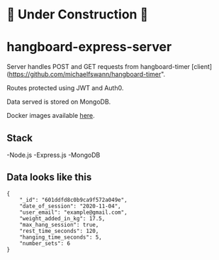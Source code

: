 # 🚧 Under Construction 🚧

# hangboard-express-server

Server handles POST and GET requests from hangboard-timer [client](https://github.com/michaelfswann/hangboard-timer".

Routes protected using JWT and Auth0.

Data served is stored on MongoDB.

Docker images available [here](https://hub.docker.com/repository/docker/michaelfswann/hangboard-server).

## Stack
-Node.js
-Express.js
-MongoDB

## Data looks like this 
    {
		"_id": "601ddfd8c0b9ca9f572a049e",
		"date_of_session": "2020-11-04",
		"user_email": "example@gmail.com",
		"weight_added_in_kg": 17.5,
		"max_hang_session": true,
		"rest_time_seconds": 120,
		"hanging_time_seconds": 5,
		"number_sets": 6
    }
